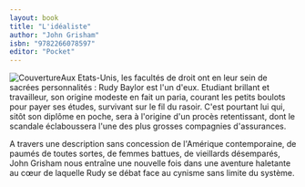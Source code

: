 ```yaml
---
layout: book
title: "L'idéaliste"
author: "John Grisham"
isbn: "9782266078597"
editor: "Pocket"
---
```

![Couverture](/img/9782266078597.jpg)Aux Etats-Unis, les facultés de droit ont en leur sein de sacrées personnalités : Rudy Baylor est l'un d'eux. Etudiant brillant et travailleur, son origine modeste en fait un paria, courant les petits boulots pour payer ses études, survivant sur le fil du rasoir. C'est pourtant lui qui, sitôt son diplôme en poche, sera à l'origine d'un procès retentissant, dont le scandale éclaboussera l'une des plus grosses compagnies d'assurances.

A travers une description sans concession de l'Amérique contemporaine, de paumés de toutes sortes, de femmes battues, de vieillards désemparés, John Grisham nous entraîne une nouvelle fois dans une aventure haletante au cœur de laquelle Rudy se débat face au cynisme sans limite du système.